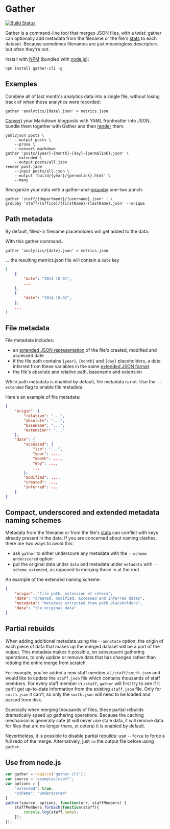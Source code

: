 # Gather

[![Build Status](https://travis-ci.org/stdbrouw/gather.svg)](https://travis-ci.org/stdbrouw/gather)

Gather is a command-line tool that merges JSON files, with a twist: gather can optionally add metadata from the filename or the file's [stats](http://nodejs.org/api/fs.html#fs_class_fs_stats) to each dataset. Because sometimes filenames are just meaningless descriptors, but often they're not.

Install with [NPM](https://www.npmjs.org/) (bundled with [node.js](http://nodejs.org/)): 

```shell
npm install gather-cli -g
```

## Examples

Combine all of last month's analytics data into a single file, without losing track of when those analytics were recorded: 

```shell
gather 'analytics/{date}.json' > metrics.json
```

[Convert](https://github.com/stdbrouw/yaml2json) your Markdown blogposts with YAML frontmatter into JSON, bundle them together with Gather and then [render](https://github.com/stdbrouw/render) them: 

```shell
yaml2json posts \
    --output posts \
    --prose \
    --convert markdown
gather 'posts/{year}-{month}-{day}-{permalink}.json' \
    --extended \
    --output posts/all.json
render post.jade
    --input posts/all.json \
    --output 'build/{year}/{permalink}.html' \
    --many
```

Reorganize your data with a gather-and-[groupby](https://github.com/stdbrouw/groupby) one-two punch:

```
gather 'staff/{department}/{username}.json' | \
groupby 'staff/{office}/{firstName}-{lastName}.json' --unique
```

## Path metadata

By default, filled-in filename placeholders will get added to the data.

With this gather command...

```shell
gather 'analytics/{date}.json' > metrics.json
```

... the resulting metrics.json file will contain a `date` key

```json
[
    {
        "date": "2014-10-01", 
        ...
    }, 
    {
        "date": "2014-10-02", 
    }, 
    ...
]
```

## File metadata

File metadata includes:

* an [extended JSON representation](https://github.com/stdbrouw/date-expand) of the file's created, modified and accessed date
* if the file path contains `{year}`, `{month}` and `{day}` placeholders, a date inferred from these variables in the same [extended JSON format](https://github.com/stdbrouw/date-expand)
* the file's absolute and relative path, basename and extension

While path metadata is enabled by default, file metadata is not. Use the `--extended` flag to enable file metadata.

Here's an example of file metadata: 

```json
{
    "origin": {
        "relative": "...", 
        "absolute": "...", 
        "basename": "...", 
        "extension": "..."
    }, 
    "date": {
        "accessed": {
            "iso": "...", 
            "year": ..., 
            "month": ..., 
            "day": ...,
            ...
        }, 
        "modified": ..., 
        "created": ..., 
        "inferred": ...
    }
}
```

## Compact, underscored and extended metadata naming schemes

Metadata from the filename or from the file's [stats](http://nodejs.org/api/fs.html#fs_class_fs_stats) can conflict with keys already present in the data. If you are concerned about naming clashes, there are two ways to avoid this: 

* ask `gather` to either underscore any metadata with the `--scheme underscored` option
* put the original data under `data` and metadata under `metadata` with `--scheme extended`, as opposed to merging those in at the root.

An example of the extended naming scheme: 

```json
{
    "origin": "file path, extension et cetera", 
    "date": "created, modified, accessed and inferred dates", 
    "metadata": "metadata extracted from path placeholders", 
    "data": "the original data"
}
```

## Partial rebuilds

When adding additional metadata using the `--annotate` option, the origin of each piece of data that makes up the merged dataset will be a part of the output. This metadata makes it possible, on subsequent gathering operations, to only update or remove data that has changed rather than redoing the entire merge from scratch.

For example, you've added a new staff member at `/staff/smith.json` and would like to update the `staff.json` file which contains thousands of staff members. For every staff member in `/staff`, `gather` will first try to see if it can't get up-to-date information from the existing `staff.json` file. Only for `smith.json` it can't, so only the `smith.json` will need to be loaded and parsed from disk.

Especially when merging thousands of files, these partial rebuilds dramatically speed up gathering operations. Because the caching mechanism is generally safe (it will never use stale data, it will remove data for files that are no longer there, et cetera) it is enabled by default.

Nevertheless, it is possible to disable partial rebuilds: use `--force` to force a full redo of the merge. Alternatively, just `rm` the output file before using `gather`.

## Use from node.js

```javascript
var gather = require('gather-cli');
var source = 'examples/staff';
var options = {
    "extended": true, 
    "scheme": "underscored"
}
gather(source, options, function(err, staffMembers) {
    staffMembers.forEach(function(staff){
        console.log(staff.name);
    });
});
```
